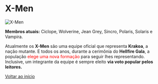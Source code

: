 # X-Men
![X-Men]("https://eb6f93.a2cdn1.secureserver.net/wp-content/uploads/2022/04/todas-equipes-marvel-250422-1-1024x674.jpg")

**Membros atuais:** Ciclope, Wolverine, Jean Grey, Sincro, Polaris, Solaris e Vampira.

Atualmente os **X-Men** são uma equipe oficial que representa **Krakoa**, a nação mutante. E todos os anos, durante a cerimônia do **Hellfire Gala**, a população <span style="color:red">elege uma nova formação</span> para seguir lhes representando. Inclusive, um integrante da equipe é sempre eleito **via voto popular pelos leitores.**

[Voltar ao início](README.md)